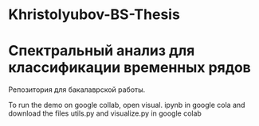# Khristolyubov-BS-Thesis

# Спектральный анализ для классификации временных рядов

Репозитория для бакалаврской работы.

To run the demo on google collab, open visual. ipynb in google cola and download the files utils.py and visualize.py in google colab
